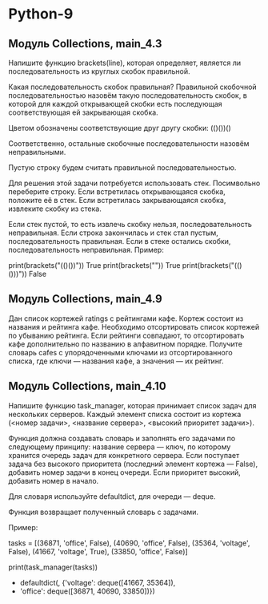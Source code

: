 # Python-9

## Модуль Collections, main_4.3
Напишите функцию brackets(line), которая определяет, является ли последовательность из круглых скобок правильной.

Какая последовательность скобок правильная?
Правильной скобочной последовательностью назовём такую последовательность скобок, в которой для каждой открывающей скобки есть последующая соответствующая ей закрывающая скобка.

Цветом обозначены соответствующие друг другу скобки: (()())()

Соответственно, остальные скобочные последовательности назовём неправильными.

Пустую строку будем считать правильной последовательностью.

Для решения этой задачи потребуется использовать стек.
Посимвольно переберите строку. Если встретилась открывающаяся скобка, положите её в стек. Если встретилась закрывающаяся скобка, извлеките скобку из стека.

Если стек пустой, то есть извлечь скобку нельзя, последовательность неправильная.
Если строка закончилась и стек стал пустым, последовательность правильная.
Если в стеке остались скобки, последовательность неправильная.
Пример:

print(brackets("(()())"))
True
print(brackets(""))
True
print(brackets("(()()))"))
False

## Модуль Collections, main_4.9
Дан список кортежей ratings с рейтингами кафе. Кортеж состоит из названия и рейтинга кафе.
Необходимо отсортировать список кортежей по убыванию рейтинга. Если рейтинги совпадают, то отсортировать кафе дополнительно по названию в алфавитном порядке.
Получите словарь cafes с упорядоченными ключами из отсортированного списка, где ключи — названия кафе, а значения — их рейтинг.

## Модуль Collections, main_4.10
Напишите функцию task_manager, которая принимает список задач для нескольких серверов. Каждый элемент списка состоит из кортежа (<номер задачи>, <название сервера>, <высокий приоритет задачи>).

Функция должна создавать словарь и заполнять его задачами по следующему принципу: название сервера — ключ, по которому хранится очередь задач для конкретного сервера. Если поступает задача без высокого приоритета (последний элемент кортежа — False), добавить номер задачи в конец очереди. Если приоритет высокий, добавить номер в начало.

Для словаря используйте defaultdict, для очереди — deque.

Функция возвращает полученный словарь с задачами.

Пример:

tasks = [(36871, 'office', False),
(40690, 'office', False),
(35364, 'voltage', False),
(41667, 'voltage', True),
(33850, 'office', False)]
 
print(task_manager(tasks))
- defaultdict(, {'voltage': deque([41667, 35364]),
- 'office': deque([36871, 40690, 33850])})